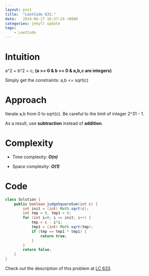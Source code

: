 ```yaml
---
layout: post
title:  "LeetCode 633."
date:   2024-06-17 16:37:24 +0800
categories: jekyll update
tags: 
    - LeetCode
---
```


# Intuition
a^2 + b^2 = c; **(a >= 0 & b >= 0 & a,b,c are integers)**

Simply get the constraints: a,b <= sqrt(c)

# Approach
Iterate a,b from 0 to sqrt(c). Be careful to the limit of integer 2^31 - 1. 

As a result, use **subtraction** instead of **addition**.

# Complexity
- Time complexity: ***O(n)***

- Space complexity: ***O(1)***

# Code
```java
class Solution {
    public boolean judgeSquareSum(int c) {
        int init = (int) Math.sqrt(c);
        int tmp = 0, tmp1 = 0;
        for (int i=0; i <= init; i++) {
            tmp = c - i*i;
            tmp1 = (int) Math.sqrt(tmp);
            if (tmp == tmp1 * tmp1) {
                return true;
            }
        }
        return false;
    }
}
```

Check out the description of this problem at [LC 633][LC-633].

[LC-633]: https://leetcode.com/problems/sum-of-square-numbers/description/
